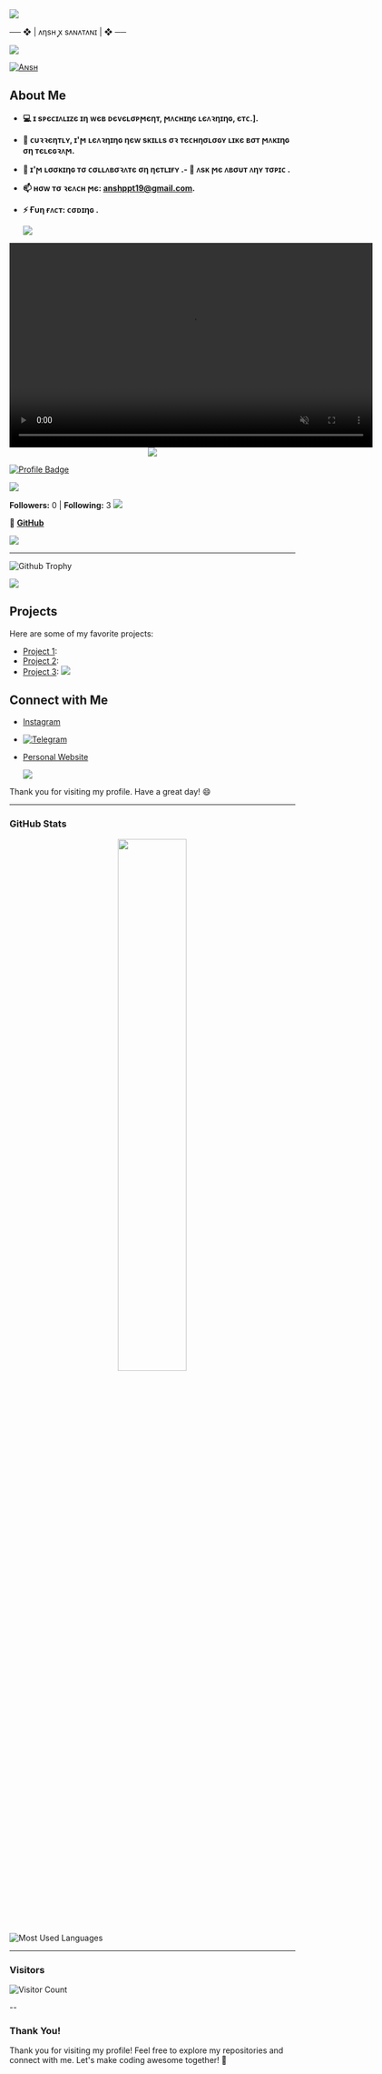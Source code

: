 <img src="https://user-images.githubusercontent.com/73097560/115834477-dbab4500-a447-11eb-908a-139a6edaec5c.gif">
<p align="center">
  
   ── ❖ | ᴧηsʜ ꭙ sᴧɴᴧᴛᴧɴɪ | ❖ ──

<img src="https://user-images.githubusercontent.com/73097560/115834477-dbab4500-a447-11eb-908a-139a6edaec5c.gif">
<p align="center">



   [![Aɴsʜ](https://github-stats-alpha.vercel.app/api?username=anshu908 "Aɴsʜᴜ")](https://github-stats-alpha.vercel.app/api?username=anshu908 "Aɴsʜᴜ")

   ## About Me
- **💻 ɪ sᴘєᴄɪᴧʟɪᴢє ɪη ᴡєʙ ᴅєᴠєʟσᴘϻєηᴛ, ϻᴧᴄʜɪηє ʟєᴧꝛηɪηɢ, єᴛᴄ.].**
- **🌱 ᴄυꝛꝛєηᴛʟʏ, ɪ'ϻ ʟєᴧꝛηɪηɢ ηєᴡ sᴋɪʟʟs σꝛ ᴛєᴄʜησʟσɢʏ ʟɪᴋє ʙσᴛ ϻᴧᴋɪηɢ ση ᴛєʟєɢꝛᴧϻ.**
- **👯 ɪ'ϻ ʟσσᴋɪηɢ ᴛσ ᴄσʟʟᴧʙσꝛᴧᴛє ση ηєᴛʟɪғʏ .- 💬 ᴧsᴋ ϻє ᴧʙσυᴛ ᴧηʏ ᴛσᴘɪᴄ .**
- **📫 ʜσᴡ ᴛσ ꝛєᴧᴄʜ ϻє: anshppt19@gmail.com.**
- **⚡ Ғυη ғᴧᴄᴛ: ᴄσᴅɪηɢ .**
  
  <img src="https://user-images.githubusercontent.com/73097560/115834477-dbab4500-a447-11eb-908a-139a6edaec5c.gif">
<p align="center">
  
<video width="640" height="360" controls autoplay loop muted>
    <source src="https://envs.sh/bwU.mp4" type="video/mp4">
</video>

  
  <img src="https://user-images.githubusercontent.com/73097560/115834477-dbab4500-a447-11eb-908a-139a6edaec5c.gif">
<p align="center">
  
[![Profile Badge](https://img.shields.io/badge/Always%20Smile-%F0%9F%98%8A%20%F0%9F%98%8A%20%F0%9F%98%8A-yellow)](https://github.com/Ansh)

  <img src="https://user-images.githubusercontent.com/73097560/115834477-dbab4500-a447-11eb-908a-139a6edaec5c.gif">
<p align="center">
  

**Followers:** 0 | **Following:** 3
  <img src="https://user-images.githubusercontent.com/73097560/115834477-dbab4500-a447-11eb-908a-139a6edaec5c.gif">
<p align="center">
  
  
🔗 **[GitHub](https://github.com/anshu908/)**  

  <img src="https://user-images.githubusercontent.com/73097560/115834477-dbab4500-a447-11eb-908a-139a6edaec5c.gif">
<p align="center">
  

---
![Github Trophy](https://github-profile-trophy.vercel.app/?username=anshu908)

  <img src="https://user-images.githubusercontent.com/73097560/115834477-dbab4500-a447-11eb-908a-139a6edaec5c.gif">
<p align="center">
  

## Projects

Here are some of my favorite projects:

- [Project 1](https://legendary-swan-7ca626.netlify.app/):
- [Project 2](https://mellifluous-dolphin-a34eed.netlify.app/): 
- [Project 3](https://github.com/anshu908/project-link):
  <img src="https://user-images.githubusercontent.com/73097560/115834477-dbab4500-a447-11eb-908a-139a6edaec5c.gif">
<p align="center">
  
## Connect with Me

- [Instagram](https://www.instagram.com/anshopi__/)
- <a href="https://t.me/ans_X_bot"><img title="Telegram" src="https://img.shields.io/badge/Telegram-%23000000.svg?&style=for-the-badge&logo=telegram&logoColor=61DAFB"></a>

- [Personal Website](https://mellifluous-dolphin-a34eed.netlify.app/)

  <img src="https://user-images.githubusercontent.com/73097560/115834477-dbab4500-a447-11eb-908a-139a6edaec5c.gif">
<p align="center">
  
Thank you for visiting my profile. Have a great day! 😄

---

### GitHub Stats  


<p align="center">
    <img
        width="49%"
        src="https://github-readme-stats.vercel.app/api?username=anshu908&count_private=true&include_all_commits=true&show_icons=true&theme=tokyonight&custom_title=anshu908's+GitHub+Stats"
    />

</p>

![Most Used Languages](https://github-readme-stats.vercel.app/api/top-langs/?username=anshu908&layout=compact&theme=radical)  

---

### Visitors  

![Visitor Count](https://visitor-badge.laobi.icu/badge?page_id=anshu908)  

--


### Thank You!  

Thank you for visiting my profile! Feel free to explore my repositories and connect with me. Let's make coding awesome together! 🚀
